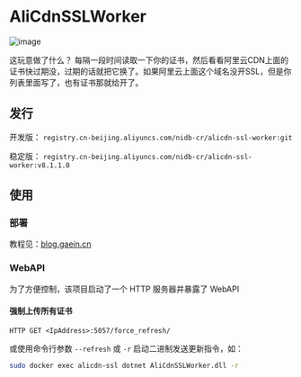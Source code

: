# AliCdnSSLWorker

![image](https://github.com/nidbCN/AliCdnSSLWorker/assets/36162655/cb36b8b9-063e-44a8-bd6c-02d312f1e5e9)

这玩意做了什么？
每隔一段时间读取一下你的证书，然后看看阿里云CDN上面的证书快过期没，过期的话就把它换了。如果阿里云上面这个域名没开SSL，但是你列表里面写了，也有证书那就给开了。

## 发行

开发版： `registry.cn-beijing.aliyuncs.com/nidb-cr/alicdn-ssl-worker:git`

稳定版： `registry.cn-beijing.aliyuncs.com/nidb-cr/alicdn-ssl-worker:v8.1.1.0`

## 使用

### 部署

教程见：[blog.gaein.cn](https://blog.gaein.cn/passages/auto-deploy-cert-to-alicdn/)

### WebAPI

为了方便控制，该项目启动了一个 HTTP 服务器并暴露了 WebAPI

#### 强制上传所有证书

```
HTTP GET <IpAddress>:5057/force_refresh/
```

或使用命令行参数 `--refresh` 或 `-r` 启动二进制发送更新指令，如：

```bash
sudo docker exec alicdn-ssl dotnet AliCdnSSLWorker.dll -r
```
